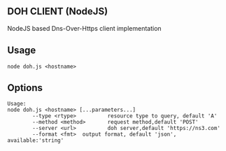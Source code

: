 ## DOH CLIENT (NodeJS)
NodeJS based Dns-Over-Https client implementation

## Usage
`node doh.js <hostname>`

## Options
```
Usage:
node doh.js <hostname> [...parameters...]
        --type <rtype>          resource type to query, default 'A'
        --method <method>       request method,default 'POST'
        --server <url>          doh server,default 'https://ns3.com'
        --format <fmt>  output format, default 'json', available:'string'
```